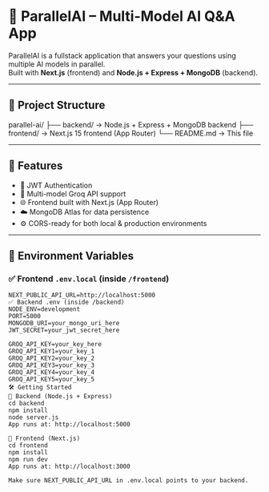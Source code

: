 # 🧠 ParallelAI – Multi-Model AI Q&A App

ParallelAI is a fullstack application that answers your questions using multiple AI models in parallel.  
Built with **Next.js** (frontend) and **Node.js + Express + MongoDB** (backend).

---

## 📁 Project Structure

parallel-ai/
├── backend/ → Node.js + Express + MongoDB backend
├── frontend/ → Next.js 15 frontend (App Router)
└── README.md → This file


---

## 🚀 Features

- 🔐 JWT Authentication
- 🧠 Multi-model Groq API support
- 🌐 Frontend built with Next.js (App Router)
- ☁️ MongoDB Atlas for data persistence
- ⚙️ CORS-ready for both local & production environments

---

## 🧪 Environment Variables

### ✅ **Frontend `.env.local` (inside `/frontend`)**
```env
NEXT_PUBLIC_API_URL=http://localhost:5000
✅ Backend .env (inside /backend)
NODE_ENV=development
PORT=5000
MONGODB_URI=your_mongo_uri_here
JWT_SECRET=your_jwt_secret_here

GROQ_API_KEY=your_key_here
GROQ_API_KEY1=your_key_1
GROQ_API_KEY2=your_key_2
GROQ_API_KEY3=your_key_3
GROQ_API_KEY4=your_key_4
GROQ_API_KEY5=your_key_5
🛠️ Getting Started
🔹 Backend (Node.js + Express)
cd backend
npm install
node server.js
App runs at: http://localhost:5000

🔹 Frontend (Next.js)
cd frontend
npm install
npm run dev
App runs at: http://localhost:3000

Make sure NEXT_PUBLIC_API_URL in .env.local points to your backend.

